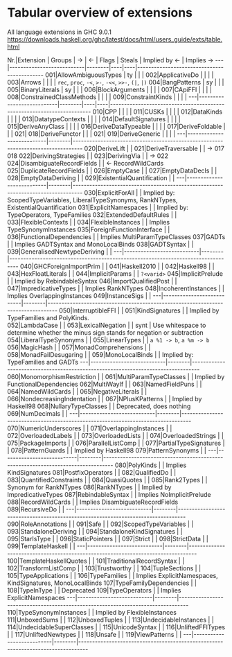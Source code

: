 # Tabular overview of extensions

All language extensions in GHC 9.0.1   
https://downloads.haskell.org/ghc/latest/docs/html/users_guide/exts/table.html


Nr.|Extension                  | Groups | →  |  ← | Flags | Steals | Implied by <- | Implies ->
---|---------------------------|--------|----|----|--------------------------------------------
001|AllowAmbiguousTypes        | ty     |    |    |
002|ApplicativeDo              |        |    |    |
003|Arrows                     |        |    |    | `rec`, `proc`, `-<`, `>-`, `-<<`, `>>-`, `(|`, `|)`
004|BangPatterns               | sy     |    |    |
005|BinaryLiterals             | sy     |    |    |
006|BlockArguments             |        |    |    |
007|CApiFFI                    |        |    |    |
008|ConstrainedClassMethods    |        |    |    |
009|ConstraintKinds            |        |    |    |
---|---------------------------|--------|----|----|-----------------------------------------------------------------------
010|CPP                        |        |    |    | 
011|CUSKs                      |        |    |    |
012|DataKinds                  |        |    |    |
013|DatatypeContexts           |        |    |    |
014|DefaultSignatures          |        |    |    |
015|DeriveAnyClass             |        |    |    |
016|DeriveDataTypeable         |        |    |    |
017|DeriveFoldable             |        |    | 021|
018|DeriveFunctor              |        |    | 021|
019|DeriveGeneric              |        |    |    |
---|---------------------------|--------|---------------------------------------------------------------------------------
020|DeriveLift                 |        |
021|DeriveTraversable          |        | -> 017 018
022|DerivingStrategies         |        |
023|DerivingVia                |        | -> 022
024|DisambiguateRecordFields   |        | <- RecordWildCards
025|DuplicateRecordFields      |        |
026|EmptyCase                  |        |
027|EmptyDataDecls             |        |
028|EmptyDataDeriving          |        |
029|ExistentialQuantification  |        |
---|---------------------------|--------|---------------------------------------------------------------------------------
030|ExplicitForAll             |        | Implied by: ScopedTypeVariables, LiberalTypeSynonyms, RankNTypes, ExistentialQuantification
031|ExplicitNamespaces         |        | Implied by: TypeOperators, TypeFamilies
032|ExtendedDefaultRules       |        |
033|FlexibleContexts           |        | 
034|FlexibleInstances          |        | Implies TypeSynonymInstances
035|ForeignFunctionInterface   |        | 
036|FunctionalDependencies     |        | Implies MultiParamTypeClasses
037|GADTs                      |        | Implies GADTSyntax and MonoLocalBinds
038|GADTSyntax                 |        | 
039|GeneralisedNewtypeDeriving |        | 
---|---------------------------|--------|---------------------------------------------------------------------------------
040|GHCForeignImportPrim       |        | 
041|Haskell2010                |        | 
042|Haskell98                  |        | 
043|HexFloatLiterals           |        | 
044|ImplicitParams             |        | `?<varid>`
045|ImplicitPrelude            |        | Implied by RebindableSyntax
046|ImportQualifiedPost        |        | 
047|ImpredicativeTypes         |        | Implies RankNTypes
048|IncoherentInstances        |        | Implies OverlappingInstances
049|InstanceSigs               |        | 
---|---------------------------|--------|---------------------------------------------------------------------------------
050|InterruptibleFFI           |        | 
051|KindSignatures             |        | Implied by TypeFamilies and PolyKinds.                                                                                                              
052|LambdaCase                 |        | 
053|LexicalNegation            |        | synt | Use whitespace to determine whether the minus sign stands for negation or subtraction
054|LiberalTypeSynonyms        |        |
055|LinearTypes                |        | `a %1 -> b`, `a %m -> b`
056|MagicHash                  |        |
057|MonadComprehensions        |        |
058|MonadFailDesugaring        |        |
059|MonoLocalBinds             |        | Implied by: TypeFamilies and GADTs
---|---------------------------|--------|---------------------------------------------------------------------------------
060|MonomorphismRestriction    |        |
061|MultiParamTypeClasses      |        | Implied by FunctionalDependencies
062|MultiWayIf                 |        |
063|NamedFieldPuns             |        |
064|NamedWildCards             |        |
065|NegativeLiterals           |        |
066|NondecreasingIndentation   |        |
067|NPlusKPatterns             |        | Implied by Haskell98
068|NullaryTypeClasses         |        | Deprecated, does nothing
069|NumDecimals                |        |
---|---------------------------|--------|---------------------------------------------------------------------------------
070|NumericUnderscores         |        |
071|OverlappingInstances       |        |
072|OverloadedLabels           |        |
073|OverloadedLists            |        |
074|OverloadedStrings          |        |
075|PackageImports             |        |
076|ParallelListComp           |        |
077|PartialTypeSignatures      |        |
078|PatternGuards              |        | Implied by Haskell98
079|PatternSynonyms            |        |
---|---------------------------|--------|---------------------------------------------------------------------------------
080|PolyKinds                  |        | Implies KindSignatures
081|PostfixOperators           |        |
082|QualifiedDo                |        |
083|QuantifiedConstraints      |        |
084|QuasiQuotes                |        |
085|Rank2Types                 |        | Synonym for RankNTypes
086|RankNTypes                 |        | Implied by ImpredicativeTypes
087|RebindableSyntax           |        | Implies NoImplicitPrelude
088|RecordWildCards            |        | Implies DisambiguateRecordFields
089|RecursiveDo                |        |
---|---------------------------|--------|---------------------------------------------------------------------------------
090|RoleAnnotations            |        |
091|Safe                       |        |
092|ScopedTypeVariables        |        |
093|StandaloneDeriving         |        |
094|StandaloneKindSignatures   |        |
095|StarIsType                 |        |
096|StaticPointers             |        |
097|Strict                     |        |
098|StrictData                 |        |
099|TemplateHaskell            |        |
---|---------------------------|--------|---------------------------------------------------------------------------------
100|TemplateHaskellQuotes      |        |
101|TraditionalRecordSyntax    |        |
102|TransformListComp          |        |
103|Trustworthy                |        |
104|TupleSections              |        |
105|TypeApplications           |        |
106|TypeFamilies               |        | Implies ExplicitNamespaces, KindSignatures, MonoLocalBinds
107|TypeFamilyDependencies     |        |
108|TypeInType                 |        | Deprecated
109|TypeOperators              |        | Implies ExplicitNamespaces
---|---------------------------|--------|---------------------------------------------------------------------------------
110|TypeSynonymInstances       |        | Implied by FlexibleInstances
111|UnboxedSums                |        |
112|UnboxedTuples              |        |
113|UndecidableInstances       |        |
114|UndecidableSuperClasses    |        |
115|UnicodeSyntax              |        |
116|UnliftedFFITypes           |        |
117|UnliftedNewtypes           |        |
118|Unsafe                     |        |
119|ViewPatterns               |        |
---|---------------------------|--------|---------------------------------------------------------------------------------
